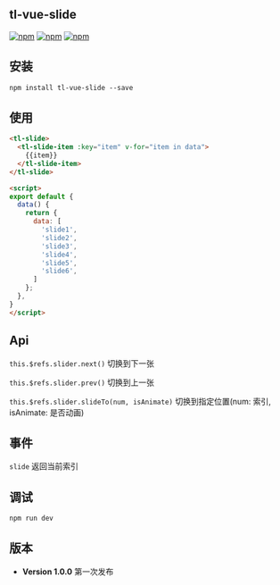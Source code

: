 ## tl-vue-slide
[![npm](https://img.shields.io/npm/v/tl-vue-slide.svg)](https://www.npmjs.com/package/vue-concise-slider)
[![npm](https://img.shields.io/npm/dw/tl-vue-slide.svg)](https://www.npmjs.com/package/tl-vue-slide)
[![npm](https://img.shields.io/github/size/ryanypm/tl-vue-slide/dist/bundle.js.svg)](https://www.npmjs.com/package/tl-vue-slide)

## 安装
```html
npm install tl-vue-slide --save
```

## 使用
```html
<tl-slide>
  <tl-slide-item :key="item" v-for="item in data">
    {{item}}
  </tl-slide-item>
</tl-slide>

<script>
export default {
  data() {
    return {
      data: [
        'slide1',
        'slide2',
        'slide3',
        'slide4',
        'slide5',
        'slide6',
      ]
    };
  },
}
</script>
```

## Api
`this.$refs.slider.next()` 切换到下一张


`this.$refs.slider.prev()` 切换到上一张

`this.$refs.slider.slideTo(num, isAnimate)` 切换到指定位置(num: 索引, isAnimate: 是否动画)

## 事件
`slide` 返回当前索引

## 调试
```html
npm run dev
```

## 版本
- __Version 1.0.0__ 第一次发布

